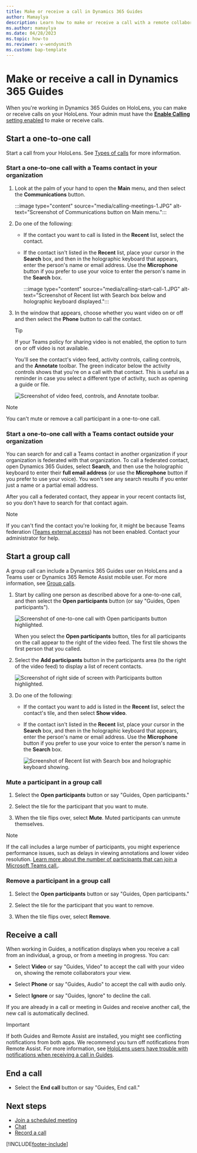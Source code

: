 ```yaml
---
title: Make or receive a call in Dynamics 365 Guides  
author: Mamaylya
description: Learn how to make or receive a call with a remote collaborator from Dynamics 365 Guides on HoloLens
ms.author: mamaylya
ms.date: 04/28/2023
ms.topic: how-to
ms.reviewer: v-wendysmith
ms.custom: bap-template
---
```


# Make or receive a call in Dynamics 365 Guides

When you're working in Dynamics 365 Guides on HoloLens, you can make or receive calls on your HoloLens. Your admin must have the [**Enable Calling** setting enabled](admin-enable-calls.md) to make or receive calls.

## Start a one-to-one call

Start a call from your HoloLens. See [Types of calls](calling-concepts.md) for more information.

### Start a one-to-one call with a Teams contact in your organization

1. Look at the palm of your hand to open the **Main** menu, and then select the **Communications** button.

   :::image type="content" source="media/calling-meetings-1.JPG" alt-text="Screenshot of Communications button on Main menu.":::

1. Do one of the following:

    - If the contact you want to call is listed in the **Recent** list, select the contact.

    - If the contact isn't listed in the **Recent** list, place your cursor in the **Search** box, and then in the holographic keyboard that appears, enter the person's name or email address. Use the **Microphone** button if you prefer to use your voice to enter the person's name in the **Search** box.

      :::image type="content" source="media/calling-start-call-1.JPG" alt-text="Screenshot of Recent list with Search box below and holographic keyboard displayed.":::

1. In the window that appears, choose whether you want video on or off and then select the **Phone** button to call the contact.

   > [!TIP]
   > If your Teams policy for sharing video is not enabled, the option to turn on or off video is not available.

   <!---   ![Screenshot of call details screen.](media/calling-start-call-2.JPG "Screenshot of call details screen.") --->

    You'll see the contact's video feed, activity controls, calling controls, and the **Annotate** toolbar. The green indicator below the activity controls shows that you're on a call with that contact. This is useful as a reminder in case you select a different type of activity, such as opening a guide or file.

    ![Screenshot of video feed, controls, and Annotate toolbar.](media/calling-start-call-3.png "Screenshot of video feed, controls, and Annotate toolbar.")

> [!NOTE]
> You can't mute or remove a call participant in a one-to-one call.

### Start a one-to-one call with a Teams contact outside your organization

You can search for and call a Teams contact in another organization if your organization is federated with that organization. To call a federated contact, open Dynamics 365 Guides, select **Search**, and then use the holographic keyboard to enter their **full email address** (or use the **Microphone** button if you prefer to use your voice). You won't see any search results if you enter just a name or a partial email address.

After you call a federated contact, they appear in your recent contacts list, so you don't have to search for that contact again.

>[!Note]
> If you can't find the contact you're looking for, it might be because Teams federation ([Teams external access](/microsoftteams/manage-external-access#:~:text=Enable%20your%20Organization%20to%20Communicate%20with%20another%20Teams,your%20organization%2C%20skip%20to%20step%205.%20See%20More.)) has not been enabled. Contact your administrator for help.

## Start a group call

A group call can include a Dynamics 365 Guides user on HoloLens and a Teams user or Dynamics 365 Remote Assist mobile user. For more information, see [Group calls](calling-concepts.md#group-calls).

1. Start by calling one person as described above for a one-to-one call, and then select the **Open participants** button (or say "Guides, Open participants").

    ![Screenshot of one-to-one call with Open participants button highlighted.](media/calling-start-call-4.png "Screenshot of one-to-one call with Open participants button highlighted.")

    When you select the **Open participants** button, tiles for all participants on the call appear to the right of the video feed. The first tile shows the first person that you called.

1. Select the **Add participants** button in the participants area (to the right of the video feed) to display a list of recent contacts.

    ![Screenshot of right side of screen with Participants button highlighted.](media/calling-start-call-5.png "Screenshot of right side of screen with Participants button highlighted.")

1. Do one of the following:

    - If the contact you want to add is listed in the **Recent** list, select the contact's tile, and then select **Show video**.

    - If the contact isn't listed in the **Recent** list, place your cursor in the **Search** box, and then in the holographic keyboard that appears, enter the person's name or email address. Use the **Microphone** button if you prefer to use your voice to enter the person's name in the **Search** box.

      ![Screenshot of Recent list with Search box and holographic keyboard showing.](media/calling-start-call-6.png "Screenshot of Recent list with Search box and holographic keyboard showing.")

### Mute a participant in a group call

1. Select the **Open participants** button or say "Guides, Open participants."

1. Select the tile for the participant that you want to mute.

1. When the tile flips over, select **Mute**. Muted participants can unmute themselves.

> [!NOTE]
> If the call includes a large number of participants, you might experience performance issues, such as delays in viewing annotations and lower video resolution. [Learn more about the number of participants that can join a Microsoft Teams call.](/microsoftteams/limits-specifications-teams#meetings-and-calls).

### Remove a participant in a group call

1. Select the **Open participants** button or say "Guides, Open participants."

1. Select the tile for the participant that you want to remove.

1. When the tile flips over, select **Remove**.

## Receive a call

When working in Guides, a notification displays when you receive a call from an individual, a group, or from a meeting in progress. You can:

- Select **Video** or say "Guides, Video" to accept the call with your video on, showing the remote collaborators your view.

- Select **Phone** or say "Guides, Audio" to accept the call with audio only.

- Select **Ignore** or say "Guides, Ignore" to decline the call.

If you are already in a call or meeting in Guides and receive another call, the new call is automatically declined.

> [!IMPORTANT]
> If both Guides and Remote Assist are installed, you might see conflicting notifications from both apps. We recommend you turn off notifications from Remote Assist. For more information, see [HoloLens users have trouble with notifications when receiving a call in Guides](known-issues-hololens-app.md#hololens-users-have-trouble-with-notifications-when-receiving-a-call-in-guides).

## End a call

- Select the **End call** button or say "Guides, End call."

## Next steps

- [Join a scheduled meeting](calling-meetings.md)
- [Chat](calling-chat-file-sharing.md)
- [Record a call](calling-record-call.md)

[!INCLUDE[footer-include](../includes/footer-banner.md)]
